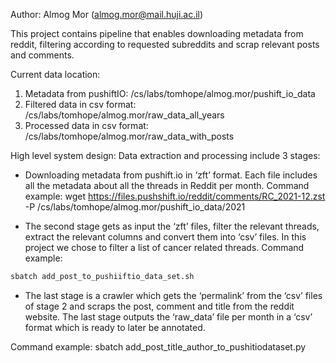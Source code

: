 Author: Almog Mor
(almog.mor@mail.huji.ac.il)

This project contains pipeline that enables downloading metadata from reddit, filtering according to requested subreddits and scrap relevant posts and comments.

Current data location: 
1. Metadata from pushiftIO: /cs/labs/tomhope/almog.mor/pushift_io_data
2. Filtered data in csv format: /cs/labs/tomhope/almog.mor/raw_data_all_years
3. Processed data in csv format: /cs/labs/tomhope/almog.mor/raw_data_with_posts

High level system design:
Data extraction and processing include 3 stages: 
* Downloading metadata from pushift.io in ‘zft’ format. Each file includes all the metadata about all the threads in Reddit per month.
Command example: wget https://files.pushshift.io/reddit/comments/RC_2021-12.zst -P /cs/labs/tomhope/almog.mor/pushift_io_data/2021

* The second stage gets as input the ‘zft’ files, filter the relevant threads, extract the relevant columns and convert them into ‘csv’ files. In this project we chose to filter a list of cancer related threads. 
Command example:
```bash
sbatch add_post_to_pushiiftio_data_set.sh
```

* The last stage is a crawler which gets the ‘permalink’ from the ‘csv’ files of stage 2 and scraps the post, comment and title from the reddit website. The last stage outputs the ‘raw_data’ file per month in a ‘csv’ format which is ready to later be annotated. 

Command example: sbatch add_post_title_author_to_pushitiodataset.py

